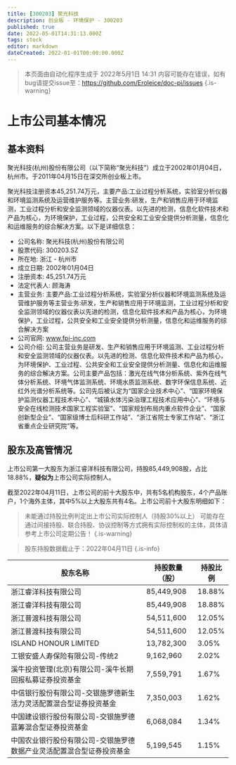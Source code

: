 ```yaml
---
title: [300203] 聚光科技
description: 创业板 - 环境保护 - 300203
published: true
date: 2022-05-01T14:31:13.000Z
tags: stock
editor: markdown
dateCreated: 2022-01-01T00:00:00.000Z
---
```


> 本页面由自动化程序生成于 2022年5月1日 14:31
> 内容可能存在错误，如有bug请提交issue至：https://github.com/Eroleice/doc-pi/issues
{.is-warning}

# 上市公司基本情况

## 基本资料

聚光科技(杭州)股份有限公司（以下简称“聚光科技”）成立于2002年01月04日，杭州市。于2011年04月15日在深交所创业板上市。

聚光科技注册资本45,251.74万元，主要产品:工业过程分析系统，实验室分析仪器和环境监测系统及运营维护服务等。主营业务:研发，生产和销售应用于环境监测，工业过程分析和安全监测领域的仪器仪表。以先进的检测，信息化软件技术和产品为核心，为环境保护，工业过程，公共安全和工业安全提供分析测量，信息化和运维服务的综合解决方案。以下是详细信息：

- 公司名称: 聚光科技(杭州)股份有限公司
- 股票代码: 300203.SZ
- 所在地: 浙江 - 杭州市
- 成立日期: 2002年01月04日
- 注册资本: 45,251.74万元
- 法定代表人: 顾海涛
- 主营业务: 主要产品:工业过程分析系统，实验室分析仪器和环境监测系统及运营维护服务等主营业务:研发，生产和销售应用于环境监测，工业过程分析和安全监测领域的仪器仪表以先进的检测，信息化软件技术和产品为核心，为环境保护，工业过程，公共安全和工业安全提供分析测量，信息化和运维服务的综合解决方案
- 公司官网: www.fpi-inc.com
- 公司介绍: 公司主营业务是研发、生产和销售应用于环境监测、工业过程分析和安全监测领域的仪器仪表。以先进的检测、信息化软件技术和产品为核心，为环境保护、工业过程、公共安全和工业安全提供分析测量、信息化和运维服务的综合解决方案。公司主要产品包括：激光在线气体分析系统、紫外在线气体分析系统、环境气体监测系统、环境水质监测系统、数字环保信息系统、近红外光谱分析系统等。公司先后被认定为“国家企业技术中心”、“国家环境保护监测仪器工程技术中心”、“城镇水体污染治理工程技术应用中心”、“环境与安全在线检测技术国家工程实验室”、“国家规划布局内重点软件企业”、“国家创新型企业”、“国家级博士后科研工作站”、“浙江省院士专家工作站”、“浙江省重点企业研究院”等。


## 股东及高管情况

上市公司第一大股东为浙江睿洋科技有限公司，持股85,449,908股，占比18.88%，**疑似为**上市公司实际控制人。

截至2022年04月11日，上市公司的前十大股东中，共有5名机构股东，4个产品账户，1个海外主体，其中5%以上大股东共有4名。上市公司前十大股东明细如下：

> 未能通过持股比例判定出上市公司实际控制人（持股30%以上）
> 可能存在通过间接持股、联合持股、协议控制等方式拥有实际控制权的主体，具体请参考上市公司定期公告！
{.is-warning}

> 股东持股数据截止于：2022年04月11日
{.is-info}

| 股东名称 | 持股数量（股） | 持股比例 |
| --- | --- | --- |
| 浙江睿洋科技有限公司 | 85,449,908 | 18.88% |
| 浙江睿洋科技有限公司 | 85,449,908 | 18.88% |
| 浙江普渡科技有限公司 | 54,511,600 | 12.05% |
| 浙江普渡科技有限公司 | 54,511,600 | 12.05% |
| ISLAND HONOUR LIMITED | 13,782,300 | 3.05% |
| 工银安盛人寿保险有限公司-传统2 | 9,162,960 | 2.02% |
| 溪牛投资管理(北京)有限公司-溪牛长期回报私募证券投资基金 | 7,559,791 | 1.67% |
| 中信银行股份有限公司-交银施罗德新生活力灵活配置混合型证券投资基金 | 7,350,003 | 1.62% |
| 中国建设银行股份有限公司-交银施罗德蓝筹混合型证券投资基金 | 6,068,084 | 1.34% |
| 中国农业银行股份有限公司-交银施罗德数据产业灵活配置混合型证券投资基金 | 5,199,545 | 1.15% |





